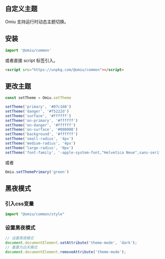 ## 自定义主题 

Omiu 支持运行时动态主题切换。


## 安装

```js
import '@omiu/common'
```

或者直接 script 标签引入。


```html
<script src="https://unpkg.com/@omiu/common"></script>
```

## 更改主题

```js
const setTheme = Omiu.setTheme

setTheme('primary', '#07c160')
setTheme('danger', '#f5222d')
setTheme('surface', '#ffffff')
setTheme('on-primary', '#ffffff')
setTheme('on-danger', '#ffffff')
setTheme('on-surface', '#000000')
setTheme('background', '#ffffff')
setTheme('small-radius', '4px')
setTheme('medium-radius', '4px')
setTheme('large-radius', '0px')
setTheme('font-family', '-apple-system-font,"Helvetica Neue",sans-serif')
```

或者

```js
Omiu.setThemePrimary('green')
```

## 黑夜模式

### 引入css变量
```js
import "@omiu/common/style"
```
### 设置黑夜模式
```js
// 设置黑夜模式
document.documentElement.setAttribute('theme-mode', 'dark');
// 重置为白天模式
document.documentElement.removeAttribute('theme-mode');
```

